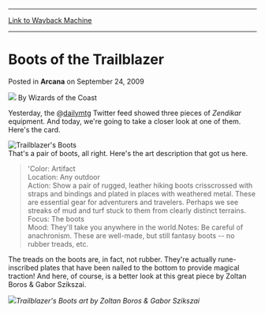 
---
[Link to Wayback Machine](https://web.archive.org/web/20211130232346/https://magic.wizards.com/en/articles/archive/arcana/boots-trailblazer-2009-09-24)

[_metadata_:author]:- "Wizards of the Coast"
[_metadata_:description]:- "Yesterday, the @dailymtg Twitter feed showed three pieces of Zendikar equipment. And today, we're going to take a closer look at one of them. Here's the card. That's a pair of boots, all right. Here's the art description that got us here. 'Color: ArtifactLocation: Any outdoorAction: Show a pair of rugged, leather hiking boots crisscrossed with straps and bindings and plated in"
[_metadata_:generator]:- "Drupal 7 (http://drupal.org)"
[_metadata_:node]:- "654326"
[_metadata_:publish_date]:- "2009-09-24"
[_metadata_:source]:- "div-main-content"
[_metadata_:title]:- "Boots of the Trailblazer"
[_metadata_:wayback_capture_timestamp]:- "2021-11-30 23:23:46"
[_metadata_:wayback_raw_url]:- "https://web.archive.org/web/20211130232346id_/https://magic.wizards.com/en/articles/archive/arcana/boots-trailblazer-2009-09-24"
[_metadata_:wayback_url]:- "https://magic.wizards.com/en/articles/archive/arcana/boots-trailblazer-2009-09-24"
---


Boots of the Trailblazer
========================



 Posted in **Arcana**
 on September 24, 2009 






![](https://media.magic.wizards.com/styles/auth_small/public/images/person/wizards_author.jpg)
By Wizards of the Coast











Yesterday, the @[dailymtg](/en/articles/archive/2012-07-10) Twitter feed showed three pieces of *Zendikar* equipment. And today, we're going to take a closer look at one of them. Here's the card.


![Trailblazer's Boots](https://media.magic.wizards.com/image_legacy_migration/mtg/images/tcg/products/zendikar/2vin60t5tn_EN.jpg)  
That's a pair of boots, all right. Here's the art description that got us here.



> 'Color: Artifact  
> Location: Any outdoor  
> Action: Show a pair of rugged, leather hiking boots crisscrossed with straps and bindings and plated in places with weathered metal. These are essential gear for adventurers and travelers. Perhaps we see streaks of mud and turf stuck to them from clearly distinct terrains.  
> Focus: The boots  
> Mood: They'll take you anywhere in the world.Notes: Be careful of anachronism. These are well-made, but still fantasy boots -- no rubber treads, etc.
> 
> 


The treads on the boots are, in fact, not rubber. They're actually rune-inscribed plates that have been nailed to the bottom to provide magical traction! And here, of course, is a better look at this great piece by Zoltan Boros & Gabor Szikszai.


![](https://media.magic.wizards.com/image_legacy_migration/mtg/images/daily/arcana/284_ch5xe0o96d.jpg)*Trailblazer's Boots art by Zoltan Boros & Gabor Szikszai*





